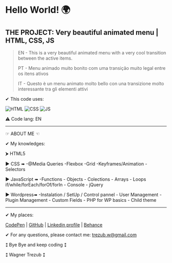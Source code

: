 ﻿# Hello World! 🌍

## THE PROJECT: Very beautiful animated menu | HTML, CSS, JS

> EN - This is a very beautiful animated menu with a very cool transition between the active items. 
>
> PT - Menu animado muito bonito com uma transição muito legal entre os itens ativos
>
> IT - Questo è un menu animato molto bello con una transizione molto interessante tra gli elementi attivi

✔ This code uses:


![HTML](https://img.shields.io/badge/-HTML-E34F26?style=plastic&logo=html5&logoColor=FFFFFF) ![CSS](https://img.shields.io/badge/-CSS-1572B6?style=plastic&logo=css3&logoColor=FFFFFF) ![JS](https://img.shields.io/badge/JavaScript-F7DF1E?style=plastic&logo=javascript&logoColor=FFFFFF)

⚠ Code lang: EN

---

☞ ABOUT ME ☜

✔ My knowledges:

⮞ HTML5

▶ CSS ➠ -@Media Queries -Flexbox -Grid -Keyframes/Animation -Selectors

▶ JavaScript ➠ -Functions - Objects - Colections - Arrays - Loops if/while/forEach/forOf/forIn - Console - jQuery

▶ Wordpress➠ -Instalation / SetUp / Control pannel - User Management - Plugin Management - Custom Fields - PHP for WP basics - Child theme

---

✔ My places:

[CodePen](https://codepen.io/Wagner3UB) | [GitHub](https://github.com/Wagner3UB/) | [Linkedin profile](https://www.linkedin.com/in/wagner-trezub/) | [Behance](https://www.behance.net/trezub/)

✔ For any questions, please contact me: <trezub.w@gmail.com>

⁑ Bye Bye and keep coding ⁑

⁑ Wagner Trezub ⁑
